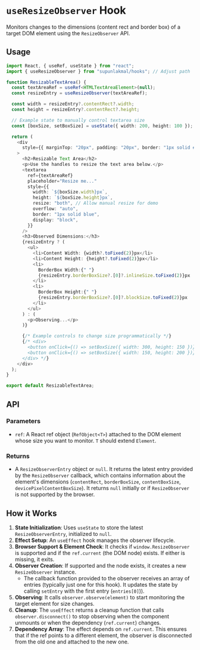 # `useResizeObserver` Hook

Monitors changes to the dimensions (content rect and border box) of a target DOM element using the `ResizeObserver` API.

## Usage

```typescript
import React, { useRef, useState } from "react";
import { useResizeObserver } from "supunlakmal/hooks"; // Adjust path

function ResizableTextArea() {
  const textAreaRef = useRef<HTMLTextAreaElement>(null);
  const resizeEntry = useResizeObserver(textAreaRef);

  const width = resizeEntry?.contentRect?.width;
  const height = resizeEntry?.contentRect?.height;

  // Example state to manually control textarea size
  const [boxSize, setBoxSize] = useState({ width: 200, height: 100 });

  return (
    <div
      style={{ marginTop: "20px", padding: "20px", border: "1px solid #ccc" }}
    >
      <h2>Resizable Text Area</h2>
      <p>Use the handles to resize the text area below.</p>
      <textarea
        ref={textAreaRef}
        placeholder="Resize me..."
        style={{
          width: `${boxSize.width}px`,
          height: `${boxSize.height}px`,
          resize: "both", // Allow manual resize for demo
          overflow: "auto",
          border: "1px solid blue",
          display: "block",
        }}
      />
      <h3>Observed Dimensions:</h3>
      {resizeEntry ? (
        <ul>
          <li>Content Width: {width?.toFixed(2)}px</li>
          <li>Content Height: {height?.toFixed(2)}px</li>
          <li>
            BorderBox Width:{" "}
            {resizeEntry.borderBoxSize?.[0]?.inlineSize.toFixed(2)}px
          </li>
          <li>
            BorderBox Height:{" "}
            {resizeEntry.borderBoxSize?.[0]?.blockSize.toFixed(2)}px
          </li>
        </ul>
      ) : (
        <p>Observing...</p>
      )}

      {/* Example controls to change size programmatically */}
      {/* <div>
        <button onClick={() => setBoxSize({ width: 300, height: 150 })}>Set Size 1</button>
        <button onClick={() => setBoxSize({ width: 150, height: 200 })}>Set Size 2</button>
      </div> */}
    </div>
  );
}

export default ResizableTextArea;
```

## API

### Parameters

- `ref`: A React ref object (`RefObject<T>`) attached to the DOM element whose size you want to monitor. `T` should extend `Element`.

### Returns

- A `ResizeObserverEntry` object or `null`. It returns the latest entry provided by the `ResizeObserver` callback, which contains information about the element's dimensions (`contentRect`, `borderBoxSize`, `contentBoxSize`, `devicePixelContentBoxSize`). It returns `null` initially or if `ResizeObserver` is not supported by the browser.

## How it Works

1.  **State Initialization**: Uses `useState` to store the latest `ResizeObserverEntry`, initialized to `null`.
2.  **Effect Setup**: An `useEffect` hook manages the observer lifecycle.
3.  **Browser Support & Element Check**: It checks if `window.ResizeObserver` is supported and if the `ref.current` (the DOM node) exists. If either is missing, it exits.
4.  **Observer Creation**: If supported and the node exists, it creates a new `ResizeObserver` instance.
    - The callback function provided to the observer receives an array of entries (typically just one for this hook). It updates the state by calling `setEntry` with the first entry (`entries[0]`)).
5.  **Observing**: It calls `observer.observe(element)` to start monitoring the target element for size changes.
6.  **Cleanup**: The `useEffect` returns a cleanup function that calls `observer.disconnect()` to stop observing when the component unmounts or when the dependency (`ref.current`) changes.
7.  **Dependency Array**: The effect depends on `ref.current`. This ensures that if the ref points to a different element, the observer is disconnected from the old one and attached to the new one.
